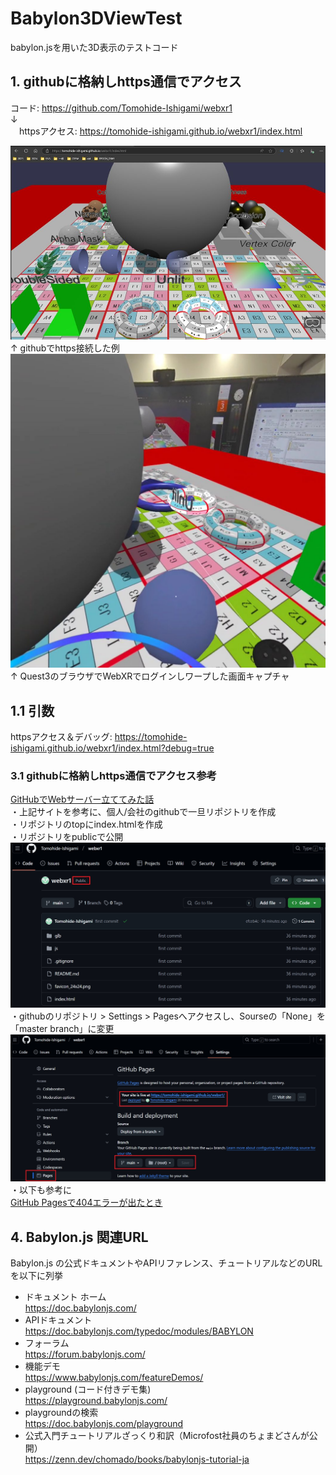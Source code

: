 # Babylon3DViewTest
babylon.jsを用いた3D表示のテストコード

## 1. githubに格納しhttps通信でアクセス
  コード: https://github.com/Tomohide-Ishigami/webxr1  
    ↓  
　httpsアクセス: https://tomohide-ishigami.github.io/webxr1/index.html  

![alt text](images/250203_githubでhttps接続した例.jpg)
↑ githubでhttps接続した例  
![alt text](images/250203_Quest3のブラウザでWebXRでログインしワープした画面キャプチャ.jpg)  
↑ Quest3のブラウザでWebXRでログインしワープした画面キャプチャ  

## 1.1 引数
 httpsアクセス＆デバッグ: https://tomohide-ishigami.github.io/webxr1/index.html?debug=true

 ### 3.1 githubに格納しhttps通信でアクセス参考
 [GitHubでWebサーバー立ててみた話](https://note.com/straw_polarbear/n/nc14b503c654f)  
・上記サイトを参考に、個人/会社のgithubで一旦リポジトリを作成  
・リポジトリのtopにindex.htmlを作成  
・リポジトリをpublicで公開  
![alt text](images/public1.jpg)  
・githubのリポジトリ > Settings > Pagesへアクセスし、Sourseの「None」を「master branch」に変更  
![alt text](images/settings_Pages1.jpg)  
・以下も参考に  
  [GitHub Pagesで404エラーが出たとき](https://zenn.dev/skal073/articles/6b00d731ab3cbf)  


## 4. Babylon.js 関連URL
  Babylon.js の公式ドキュメントやAPIリファレンス、チュートリアルなどのURLを以下に列挙
   - ドキュメント ホーム  
https://doc.babylonjs.com/
   - APIドキュメント  
https://doc.babylonjs.com/typedoc/modules/BABYLON
   - フォーラム  
https://forum.babylonjs.com/
   - 機能デモ  
https://www.babylonjs.com/featureDemos/
   - playground (コード付きデモ集)  
https://playground.babylonjs.com/
   - playgroundの検索  
https://doc.babylonjs.com/playground
   - 公式入門チュートリアルざっくり和訳（Microfost社員のちょまどさんが公開）  
https://zenn.dev/chomado/books/babylonjs-tutorial-ja 
